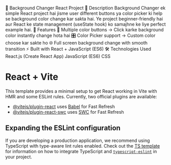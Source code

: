 🌈 Background Changer React Project
📌 Description
Background Changer ek simple React project hai jisme user different buttons ya color picker ki help se background color change kar sakta hai. Ye project beginner-friendly hai aur React ke state management (useState hook) ko samajhne ke liye perfect example hai.
🚀 Features
🎨 Multiple color buttons → Click karke background color instantly change hota hai
🎛 Color Picker support → Custom color choose kar sakte ho
🌐 Full screen background change with smooth transition
⚡ Built with React + JavaScript (ES6)
🛠️ Technologies Used
React.js (Create React App)
JavaScript (ES6)
CSS

# React + Vite

This template provides a minimal setup to get React working in Vite with HMR and some ESLint rules.
Currently, two official plugins are available:
- [@vitejs/plugin-react](https://github.com/vitejs/vite-plugin-react/blob/main/packages/plugin-react) uses [Babel](https://babeljs.io/) for Fast Refresh
- [@vitejs/plugin-react-swc](https://github.com/vitejs/vite-plugin-react/blob/main/packages/plugin-react-swc) uses [SWC](https://swc.rs/) for Fast Refresh

## Expanding the ESLint configuration
If you are developing a production application, we recommend using TypeScript with type-aware lint rules enabled. Check out the [TS template](https://github.com/vitejs/vite/tree/main/packages/create-vite/template-react-ts) for information on how to integrate TypeScript and [`typescript-eslint`](https://typescript-eslint.io) in your project.
